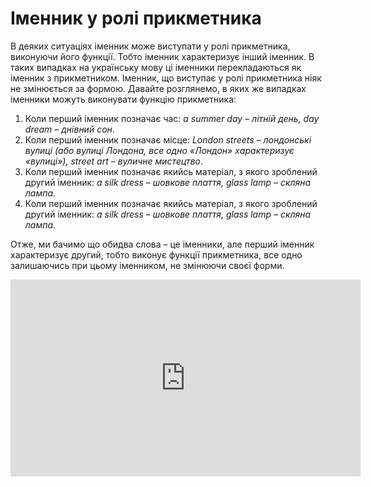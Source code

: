 # Іменник у ролі прикметника

<p>В деяких ситуаціях іменник може виступати у ролі прикметника, виконуючи його функції. Тобто іменник характеризує інший іменник. В таких випадках на українську мову ці іменники перекладаються як іменник з прикметником. Іменник, що виступає у ролі прикметника ніяк не змінюється за формою. Давайте розглянемо, в яких же випадках іменники можуть виконувати функцію прикметника:</p>

<ol>
<li>Коли перший іменник позначає час: <i>a summer day – літній день, day dream – днівний сон</i>.</li>
<li>Коли перший іменник позначає місце: <i>London streets – лондонські вулиці (або вулиці Лондона, все одно «Лондон» характеризує «вулиці»), street art – вуличне мистецтво</i>.</li>
<li>Коли перший іменник позначає якийсь матеріал, з якого зроблений другий іменник: <i>a silk dress – шовкове плаття, glass lamp – скляна лампа</i>.</li>
<li>Коли перший іменник позначає якийсь матеріал, з якого зроблений другий іменник: <i>a silk dress – шовкове плаття, glass lamp – скляна лампа</i>.</li>
</ol>

<p>Отже, ми бачимо що обидва слова – це іменники, але перший іменник характеризує другий, тобто виконує функції прикметника, все одно залишаючись при цьому іменником, не змінюючи своєї форми.</p>

<div class="fluidMedia">
<iframe align="center" width="560" height="315" src="https://www.youtube.com/embed/-Z2Rc4VUl4Q" frameborder="0" allowfullscreen></iframe>
</div>
<div class="popup">
</div>

